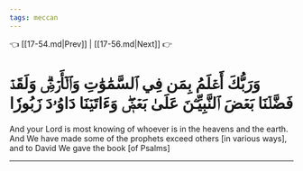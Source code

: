 ```yaml
---
tags: meccan
---
```


👈 [[17-54.md|Prev]] | [[17-56.md|Next]] 👉

# وَرَبُّكَ أَعۡلَمُ بِمَن فِي ٱلسَّمَٰوَٰتِ وَٱلۡأَرۡضِۗ وَلَقَدۡ فَضَّلۡنَا بَعۡضَ ٱلنَّبِيِّـۧنَ عَلَىٰ بَعۡضٖۖ وَءَاتَيۡنَا دَاوُۥدَ زَبُورٗا

And your Lord is most knowing of whoever is in the heavens and the earth. And We have made some of the prophets exceed others [in various ways], and to David We gave the book [of Psalms]

---

